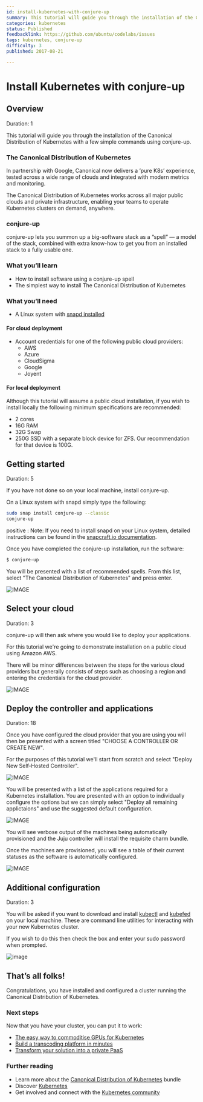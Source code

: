 ```yaml
---
id: install-kubernetes-with-conjure-up
summary: This tutorial will guide you through the installation of the Canonical Distribution of Kubernetes with a few simple commands using conjure-up.
categories: kubernetes
status: Published
feedbacklink: https://github.com/ubuntu/codelabs/issues
tags: kubernetes, conjure-up
difficulty: 3
published: 2017-08-21

---
```



# Install Kubernetes with conjure-up


## Overview
Duration: 1

This tutorial will guide you through the installation of the Canonical Distribution of Kubernetes with a few simple commands using conjure-up.

### The Canonical Distribution of Kubernetes

In partnership with Google, Canonical now delivers a ‘pure K8s’ experience, tested across a wide range of clouds and integrated with modern metrics and monitoring.

The Canonical Distribution of Kubernetes works across all major public clouds and private infrastructure, enabling your teams to operate Kubernetes clusters on demand, anywhere.

### conjure-up

conjure-up lets you summon up a big-software stack as a “spell” — a model of the stack, combined with extra know-how to get you from an installed stack to a fully usable one.

### What you’ll learn
  - How to install software using a conjure-up spell
  - The simplest way to install The Canonical Distribution of Kubernetes

### What you’ll need
  - A Linux system with [snapd installed](https://snapcraft.io/docs/core/install)

#### For cloud deployment
  - Account credentials for one of the following public cloud providers:
    - AWS
    - Azure
    - CloudSigma
    - Google
    - Joyent

#### For local deployment

Although this tutorial will assume a public cloud installation, if you wish to install locally the following minimum specifications are recommended:
 - 2 cores
 - 16G RAM
 - 32G Swap
 - 250G SSD with a separate block device for ZFS. Our recommendation for that device is 100G.

## Getting started
Duration: 5

If you have not done so on your local machine, install conjure-up.

On a Linux system with snapd simply type the following:

```bash
sudo snap install conjure-up --classic
conjure-up
```

positive
: Note: If you need to install snapd on your Linux system, detailed instructions can be found in the [snapcraft.io documentation](https://snapcraft.io/docs/core/install).

Once you have completed the conjure-up installation, run the software:

```bash
$ conjure-up
```

You will be presented with a list of recommended spells. From this list, select "The Canonical Distribution of Kubernetes" and press enter.

![IMAGE](https://assets.ubuntu.com/v1/042c1dd7-select-canonical-distribution-of-kubernetes.png)

## Select your cloud
Duration: 3

conjure-up will then ask where you would like to deploy your applications.

For this tutorial we're going to demonstrate installation on a public cloud using Amazon AWS.

There will be minor differences between the steps for the various cloud providers but generally consists of steps such as choosing a region and entering the credentials for the cloud provider.

![IMAGE](https://assets.ubuntu.com/v1/43eb777a-Screenshot+from+2017-08-18+11-57-29.png)


## Deploy the controller and applications
Duration: 18

Once you have configured the cloud provider that you are using you will then be presented with a screen titled "CHOOSE A CONTROLLER OR CREATE NEW".

For the purposes of this tutorial we'll start from scratch and select "Deploy New Self-Hosted Controller".

![IMAGE](https://assets.ubuntu.com/v1/ed7970a6-new-controller.png)

You will be presented with a list of the applications required for a Kubernetes installation. You are presented with an option to individually configure the options but we can simply select "Deploy all remaining applictaions" and use the suggested default configuration.

![IMAGE](https://assets.ubuntu.com/v1/73946c3f-deploy-all.png)

You will see verbose output of the machines being automatically provisioned and the Juju controller will install the requisite charm bundle.

Once the machines are provisioned, you will see a table of their current statuses as the software is automatically configured.

![IMAGE](https://assets.ubuntu.com/v1/1e9223dc-machine-status.png)

## Additional configuration
Duration: 3

You will be asked if you want to download and install [kubectl](https://kubernetes.io/docs/user-guide/kubectl-overview/) and [kubefed](https://kubernetes.io/docs/admin/kubefed/) on your local machine. These are command line utilities for interacting with your new Kubernetes cluster.

If you wish to do this then check the box and enter your sudo password when prompted.

![image](https://assets.ubuntu.com/v1/430ae051-sudo-install.png)

## That’s all folks!

Congratulations, you have installed and configured a cluster running the Canonical Distribution of Kubernetes.

### Next steps

Now that you have your cluster, you can put it to work:

* [The easy way to commoditise GPUs for Kubernetes][kubegpu]
* [Build a transcoding platform in minutes][kubetransform]
* [Transform your solution into a private PaaS][kubepaas]

### Further reading

* Learn more about the [Canonical Distribution of Kubernetes][canonicalkubernetes] bundle
* Discover [Kubernetes][cankube]
* Get involved and connect with the [Kubernetes community][kubecommunity]

<!-- LINKS -->
[sshkey]: https://jujucharms.com/docs/2.1/users-auth#credentials-and-ssh-keys
[ubuntuone]: https://login.ubuntu.com/
[canonicalkubernetes]: https://jujucharms.com/canonical-kubernetes
[kubernetes]: https://kubernetes.io/
[aws]: https://aws.amazon.com/
[gce]: https://cloud.google.com/compute/
[azure]: https://azure.microsoft.com
[charmstorek8s]: https://jujucharms.com/new/?deploy-target=cs:bundle/canonical-kubernetes
[jaas]: https://jujucharms.com/jaas
[jaascreds]: https://jujucharms.com/docs/stable/getting-started#prepare-your-cloud-credentials
[jujuinstall]: https://jujucharms.com/docs/stable/reference-install#getting-the-latest-juju
[jujustarted]: https://jujucharms.com/docs/stable/getting-started
[kubectl]: https://kubernetes.io/docs/user-guide/kubectl/
[kubectlinstall]: https://kubernetes.io/docs/tasks/tools/install-kubectl/
[chocolatey]: https://chocolatey.org/install
[kubegpu]: https://medium.com/intuitionmachine/how-we-commoditized-gpus-for-kubernetes-7131f3e9231f
[kubetransform]: https://github.com/deis/workflow
[kubepaas]: https://insights.ubuntu.com/2017/03/27/job-concurrency-in-kubernetes-lxd-cpu-pinning-to-the-rescue/
[cankube]: https://jujucharms.com/kubernetes  
[kubecommunity]: https://kubernetes.io/community/
[snapcraft]: https://snapcraft.io/
[kubecurl]: https://kubernetes.io/docs/tasks/tools/install-kubectl/#install-kubectl-binary-via-curl
